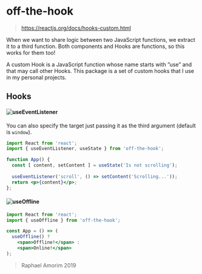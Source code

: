 # off-the-hook

> https://reactjs.org/docs/hooks-custom.html

When we want to share logic between two JavaScript functions, we extract it to a third function. Both components and Hooks are functions, so this works for them too!

A custom Hook is a JavaScript function whose name starts with ”use” and that may call other Hooks. This package is a set of custom hooks that I use in my personal projects.

## Hooks

#### ![`useEventListener`](#useeventlistener)

You can also specify the target just passing it as the third argument (default is `window`).

```jsx
import React from 'react';
import { useEventListener, useState } from 'off-the-hook';

function App() {
  const [ content, setContent ] = useState('Is not scrolling');
  
  useEventListener('scroll', () => setContent('Scrolling...'));
  return <p>{content}</p>;
};
```

#### ![`useOffline`](#useoffline)

```jsx
import React from 'react';
import { useOffline } from 'off-the-hook';

const App = () => (
  useOffline() ?
    <span>Offline!</span> :
    <span>Online!</span>
);
```

> Raphael Amorim 2019
